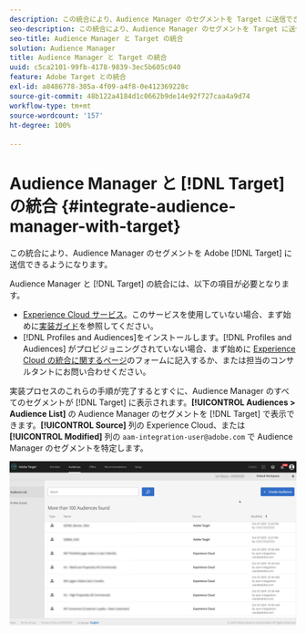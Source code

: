 ```yaml
---
description: この統合により、Audience Manager のセグメントを Target に送信できるようになります。
seo-description: この統合により、Audience Manager のセグメントを Target に送信できるようになります。
seo-title: Audience Manager と Target の統合
solution: Audience Manager
title: Audience Manager と Target の統合
uuid: c5ca2101-99fb-4178-9839-3ec5b605c040
feature: Adobe Target との統合
exl-id: a8486778-305a-4f09-a4f8-0e412369228c
source-git-commit: 48b122a4184d1c0662b9de14e92f727caa4a9d74
workflow-type: tm+mt
source-wordcount: '157'
ht-degree: 100%

---
```


# Audience Manager と [!DNL Target] の統合 {#integrate-audience-manager-with-target}

この統合により、Audience Manager のセグメントを Adobe [!DNL Target] に送信できるようになります。

Audience Manager と [!DNL Target] の統合には、以下の項目が必要となります。

* [Experience Cloud サービス](https://docs.adobe.com/content/help/ja-JP/id-service/using/home.html)。このサービスを使用していない場合、まず始めに[実装ガイド](https://docs.adobe.com/content/help/ja-JP/id-service/using/implementation/implementation-guides.html)を参照してください。
* [!DNL Profiles and Audiences]をインストールします。[!DNL Profiles and Audiences] がプロビジョニングされていない場合、まず始めに [Experience Cloud の統合に関するページ](https://adobe.allegiancetech.com/cgi-bin/qwebcorporate.dll?idx=X8SVES)のフォームに記入するか、または担当のコンサルタントにお問い合わせください。

実装プロセスのこれらの手順が完了するとすぐに、Audience Manager のすべてのセグメントが [!DNL Target] に表示されます。**[!UICONTROL Audiences > Audience List]** の Audience Manager のセグメントを [!DNL Target] で表示できます。**[!UICONTROL Source]** 列の Experience Cloud、または **[!UICONTROL Modified]** 列の `aam-integration-user@adobe.com` で Audience Manager のセグメントを特定します。

![](../assets/target.png)
